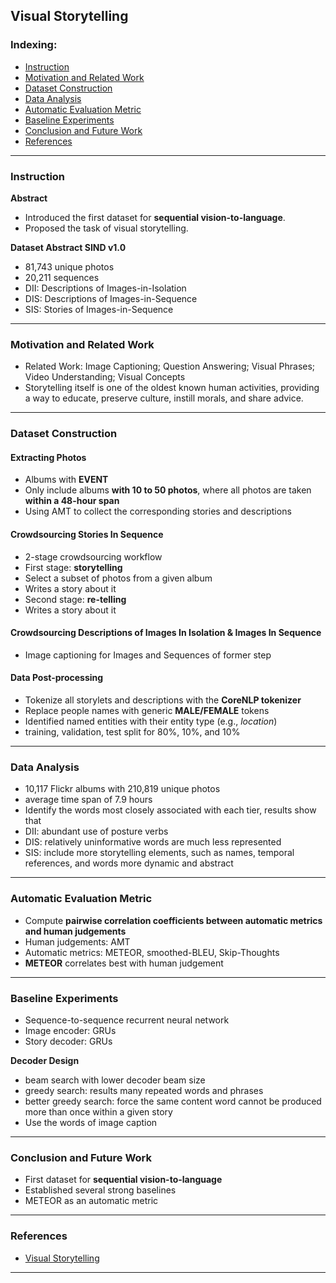 ## Visual Storytelling

### Indexing:
- [Instruction](#Instruction)
- [Motivation and Related Work](#Motivation-and-Related-Work)
- [Dataset Construction](#Dataset-Construction)
- [Data Analysis](#Data-Analysis)
- [Automatic Evaluation Metric](#Automatic-Evaluation-Metric)
- [Baseline Experiments](#Baseline-Experiments)
- [Conclusion and Future Work](#Conclusion-and-Future-Work)
- [References](#References)

---
### Instruction
**Abstract**
- Introduced the first dataset for **sequential vision-to-language**.
- Proposed the task of visual storytelling.

**Dataset Abstract SIND v1.0**
- 81,743 unique photos
- 20,211 sequences
- DII: Descriptions of Images-in-Isolation
- DIS: Descriptions of Images-in-Sequence
- SIS: Stories  of Images-in-Sequence

---
### Motivation and Related Work
- Related Work: Image Captioning; Question Answering; Visual Phrases; Video Understanding; Visual Concepts
- Storytelling itself is one of the oldest known human activities, providing a way to educate, preserve culture, instill morals, and share
advice.
---
### Dataset Construction
#### Extracting Photos
- Albums with **EVENT**
- Only include albums **with 10 to 50 photos**, where all photos are taken **within a 48-hour span**
- Using AMT to collect the corresponding stories and descriptions

#### Crowdsourcing Stories In Sequence
- 2-stage crowdsourcing workflow
- First stage: **storytelling**
- Select a subset of photos from a given album
- Writes a story about it
- Second stage: **re-telling**
- Writes a story about it

#### Crowdsourcing Descriptions of Images In Isolation & Images In Sequence
- Image captioning for Images and Sequences of former step

#### Data Post-processing
- Tokenize all storylets and descriptions with the **CoreNLP tokenizer**
- Replace people names with generic **MALE/FEMALE** tokens
- Identified named entities with their entity type (e.g., *location*)
- training, validation, test split for 80%, 10%, and 10%

---
### Data Analysis
- 10,117 Flickr albums with 210,819 unique photos
- average time span of 7.9 hours
- Identify the words most closely associated with each tier, results show that
- DII: abundant use of posture verbs
- DIS: relatively uninformative words are much less represented
- SIS: include more storytelling elements, such as names, temporal references, and words more dynamic and abstract

---
### Automatic Evaluation Metric
- Compute **pairwise correlation coefficients between automatic metrics and human judgements**
- Human judgements: AMT
- Automatic metrics: METEOR, smoothed-BLEU, Skip-Thoughts
- **METEOR** correlates best with human judgement

---
### Baseline Experiments
- Sequence-to-sequence recurrent neural network
- Image encoder: GRUs
- Story decoder: GRUs

**Decoder Design**
- beam search with lower decoder beam size
- greedy search: results many repeated words and phrases
- better greedy search: force the same content word cannot be produced more than once within a given story
- Use the words of image caption

---
### Conclusion and Future Work
- First dataset for **sequential vision-to-language**
- Established several strong baselines
- METEOR as an automatic metric
---
### References
- [Visual Storytelling](https://aclweb.org/anthology/N16-1147)
---
